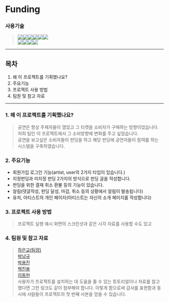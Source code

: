 # Funding

### 사용기술
> <img src="https://img.shields.io/badge/MySQL-4479A1?style=flat&logo=MySQL&logoColor=white"/><img src="https://img.shields.io/badge/JavaScript-F7DF1E?style=flat&logo=JavaScript&logoColor=white"/><img src="https://img.shields.io/badge/JSON-000000?style=flat&logo=JSON&logoColor=white"/><img src="https://img.shields.io/badge/Spring Boot-6DB33F?style=flat&logo=Spring Boot&logoColor=white"/><img src="https://img.shields.io/badge/jQuery-0769AD?style=flat&logo=jQuery&logoColor=white"/><img src="https://img.shields.io/badge/Spring Security-6DB33F?style=flat&logo=Spring Security&logoColor=white"/>  
<img src="https://img.shields.io/badge/Thymeleaf-005F0F?style=flat&logo=Thymeleaf&logoColor=white"/><img src="https://img.shields.io/badge/HTML5-E34F26?style=flat&logo=HTML5&logoColor=white"/><img src="https://img.shields.io/badge/CSS3-1572B6?style=flat&logo=CSS3&logoColor=white"/><img src="https://img.shields.io/badge/GitHub-181717?style=flat&logo=GitHub&logoColor=white"/>


---

## 목차  
1.  왜 이 프로젝트를 기획했나요?
2.  주요기능  
3.  프로젝트 사용 방법
4.  팀원 및 참고 자료

---

### 1. 왜 이 프로젝트를 기획했나요?
> 공연은 항상 주체자들이 열었고 그 티캣을 소비자가 구매하는 방향이었습니다.  
> 저희 팀인 이 프로젝트에서 그 소비방향에 변화를 주고 싶었습니다.  
> 공연을 보고싶은 소비자들이 펀딩을 하고 해당 펀딩에 공연자들이 참여를 하는 시스템을 구축하였습니다.

### 2. 주요기능
* 회원가입 로그인 기능(artist, user의 2가지 타입이 있습니다.)  
* 지정펀딩과 미지정 펀딩 2가지의 방식으로 펀딩 글을 작성합니다.  
* 펀딩을 위한 결재 취소 환불 등의 기능이 있습니다.  
* 알림(댓글작성, 펀딩 달성, 마감, 취소 등의 상황에서 알림이 발송됩니다)  
* 유저, 아티스트의 개인 페이지(아티스트는 자신의 소개 페이지를 작성합니다)

### 3. 프로젝트 사용 방법
> 프로젝트 실행 예시 화면의 스크린샷과 같은 시각 자료를 사용할 수도 있고

### 4. 팀원 및 참고 자료
> [하은교(팀장)](https://github.com/agyo4720/Funding)  
> [박남규](https://github.com/namgooo)  
> [박용진](https://github.com/consr2)  
> [백진용](https://github.com/qor8005)  
> [이동헌](https://github.com/startyuphoney)  
> 사용자가 프로젝트를 설치하는 데 도움을 줄 수 있는 튜토리얼이나 자료를 참고했다면 그런 링크도 같이 첨부해야 합니다.
  이렇게 함으로써 감사를 표현함과 동시에 사람들이 프로젝트의 첫 번째 사본을 얻을 수 있습니다.
